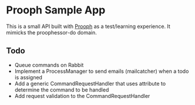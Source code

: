 # Prooph Sample App

This is a small API built with [Prooph](http://getprooph.org/) as a test/learning experience. It mimicks the proophessor-do domain.

## Todo

- Queue commands on Rabbit
- Implement a ProcessManager to send emails (mailcatcher) when a todo is assigned
- Add a generic CommandRequestHandler that uses attribute to determine the command to be handled
- Add request validation to the CommandRequestHandler
